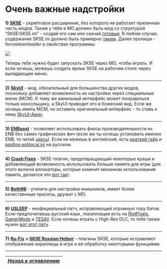 # Очень важные надстройки

**1)** [**SKSE**](http://skse.silverlock.org/) - скриптовое расширение, без которого не работает приличная часть модов. Также у тебя в МО должен быть мод со структурой "SKSE\SKSE.ini" - создай его сам или скачай [готовый](http://www.nexusmods.com/skyrim/mods/51038/?). В любом случае, содержание SKSE.ini должно быть примерно [таким](../00_Resources/04_Содержимое_SKSE.ini.md). Далее пропиши -forcesteamloader в свойствах программы:

![](../00_Resources/IMG_ForceSteamLoader.png)

Теперь тебе нужно будет запускать SKSE через МО, чтобы играть. И если хочешь, можешь создать ярлык SKSE на рабочем столе через выпадающее меню.

------

**2)** [**SkyUI**](http://www.nexusmods.com/skyrim/mods/3863/?) - мод, обязательный для большинства других модов, поскольку добавляет возможность их настройки через специальные меню (MCM). К тому же ванильный интерфейс может понравиться только консольщику, а SkyUI приводит его в божеский вид. Если же хочешь иметь МСМ, но оставить оригинальный интерфейс - то ставь к нему [SkyUI-Away](http://www.nexusmods.com/skyrim/mods/29440/).

------

**3)** [**ENBoost**](http://wiki.step-project.com/ENBoost) - позволяет использовать фиксы производительности из ENB без самих графических фич (если же ты хочешь установить именно ENB, то читай [здесь](http://wiki.step-project.com/Guide:ENB)). Если не можешь в английский, есть [краткий гайд](../03_Texts_And_Links/09_Настройка_ENBoost.md) и [разбор enblocal.ini](../03_Texts_And_Links/08_Разбор_enblocal.md) на русском.

------

**4)** [**Crash Fixes**](http://www.nexusmods.com/skyrim/mods/72725/?) - SKSE-плагин, предотвращающий некоторые краши и добавляющий возможность использовать больше памяти для игры (для этого включи аллокаторы, которые изменят механизм использования памяти, делается это [вот так](../00_Resources/05_Настройка_Crash_Fixes.md)).

------

**5)** [**BethINI**](http://www.nexusmods.com/skyrim/mods/69787/?) - утилита для настройки инишников, имеет более качественные пресеты, дружит с МО.

------

**6)** [**USLEEP**](http://www.nexusmods.com/skyrim/mods/71214/?) - неофициальный патч, исправляющий огромную гору багов. Если предпочитаешь русский язык, локализации есть на [RiotPixels](http://tes.riotpixels.com/mods/skyrim/patches/usleep.shtml), [GamerMods](http://gamer-mods.ru/load/tes_v_skyrim/patchi/usleep/46-1-0-3573) и [TESAll](http://tesall.ru/files/file/7855-neoficialnyy-patch-dlya-skyrim-legendary-edition-uslep/). Если хочешь играть с High-Res DLC, то тебе также нужен [вот этот патч](http://www.nexusmods.com/skyrim/mods/31255/?).

------

**7)** [**Ru-Fix**](http://tes.riotpixels.com/mods/skyrim/patches/ru-fix.shtml) и [**SKSE Russian Helper**](http://tes.riotpixels.com/mods/skyrim/patches/ru-fix-names.shtml) - плагины SKSE, которые исправляют отображение кириллицы в игре и её обработку некоторыми функциями.

------

|[*Назад к оглавлению*](../01_Оглавление.md)|
|:---:|
